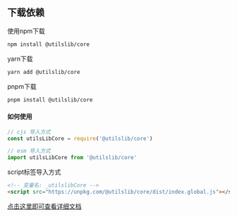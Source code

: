 
## 下载依赖

使用npm下载
```bash
npm install @utilslib/core
```
yarn下载
```bash
yarn add @utilslib/core
```
pnpm下载
```bash
pnpm install @utilslib/core
```

#### 如何使用
```javascript
// cjs 导入方式
const utilsLibCore = require('@utilslib/core')

// esm 导入方式
import utilsLibCore from '@utilslib/core'
```

script标签导入方式
```html
<!-- 变量名: _utilslibCore -->
<script src="https://unpkg.com/@utilslib/core/dist/index.global.js"></script>
```

[点击这里即可查看详细文档](https://t-tuan.github.io/utilslib/modules/_utilslib_core.html)
